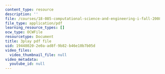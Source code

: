 ```yaml
---
content_type: resource
description: ''
file: /courses/18-085-computational-science-and-engineering-i-fall-2008/194480202e0aad8f9b82b46e10b7b05d_pN7zitwRq58.pdf
file_type: application/pdf
learning_resource_types: []
ocw_type: OCWFile
resourcetype: Document
title: 3play pdf file
uid: 19448020-2e0a-ad8f-9b82-b46e10b7b05d
video_files:
  video_thumbnail_file: null
video_metadata:
  youtube_id: null
---
```

